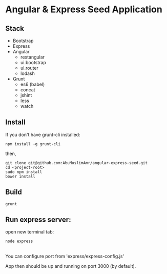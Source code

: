 # Angular & Express Seed Application

## Stack
- Bootstrap
- Express
- Angular
  - restangular
  - ui.bootstrap
  - ui.router
  - lodash
- Grunt
  - es6 (babel)
  - concat
  - jshint
  - less
  - watch

## Install
If you don't have grunt-cli installed:<br>
```
npm install -g grunt-cli
```

then,

```
git clone git@github.com:AbuMuslimAmr/angular-express-seed.git
cd <project-root>
sudo npm install
bower install
```

## Build
```
grunt
```

## Run express server:
open new terminal tab:<br>
```
node express
```
<br>
You can configure port from 'express/express-config.js'

App then should be up and running on port 3000 (by default).
